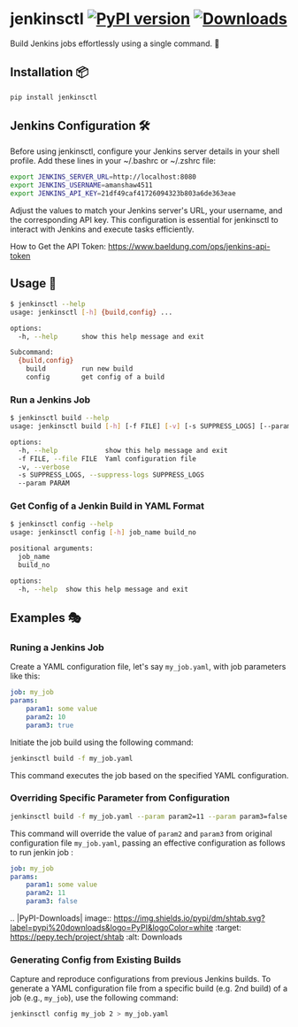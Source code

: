 # jenkinsctl [![PyPI version](https://badge.fury.io/py/jenkinsctl.svg)](https://badge.fury.io/py/jenkinsctl) [![Downloads](https://static.pepy.tech/badge/jenkinsctl/week)](https://pepy.tech/project/jenkinsctl)
Build Jenkins jobs effortlessly using a single command. 🚀

## Installation 📦

```sh
pip install jenkinsctl
```

## Jenkins Configuration 🛠️
Before using jenkinsctl, configure your Jenkins server details in your shell profile.
Add these lines in your ~/.bashrc or ~/.zshrc file:
```sh
export JENKINS_SERVER_URL=http://localhost:8080
export JENKINS_USERNAME=amanshaw4511
export JENKINS_API_KEY=21df49caf41726094323b803a6de363eae
```
Adjust the values to match your Jenkins server's URL, your username, and the corresponding API key. This configuration is essential for jenkinsctl to interact with Jenkins and execute tasks efficiently.

How to Get the API Token: https://www.baeldung.com/ops/jenkins-api-token
## Usage 🤖
```sh
$ jenkinsctl --help
usage: jenkinsctl [-h] {build,config} ...

options:
  -h, --help      show this help message and exit

Subcommand:
  {build,config}
    build         run new build
    config        get config of a build
```

### Run a Jenkins Job
```sh
$ jenkinsctl build --help
usage: jenkinsctl build [-h] [-f FILE] [-v] [-s SUPPRESS_LOGS] [--param PARAM]

options:
  -h, --help            show this help message and exit
  -f FILE, --file FILE  Yaml configuration file
  -v, --verbose
  -s SUPPRESS_LOGS, --suppress-logs SUPPRESS_LOGS
  --param PARAM
```

### Get Config of a Jenkin Build in YAML Format
```sh
$ jenkinsctl config --help
usage: jenkinsctl config [-h] job_name build_no

positional arguments:
  job_name
  build_no

options:
  -h, --help  show this help message and exit
```

## Examples 🎭
### Runing a Jenkins Job
Create a YAML configuration file, let's say `my_job.yaml`, with job parameters like this:
```yaml
job: my_job
params:
    param1: some value
    param2: 10
    param3: true
```
Initiate the job build using the following command:
```sh
jenkinsctl build -f my_job.yaml
```
This command executes the job based on the specified YAML configuration.

### Overriding Specific Parameter from Configuration
```sh
jenkinsctl build -f my_job.yaml --param param2=11 --param param3=false
```
This command will override the value of `param2` and `param3` from original configuration file `my_job.yaml`, passing an effective configuration as follows to run jenkin job :
```yaml
job: my_job
params:
    param1: some value
    param2: 11
    param3: false
```
.. |PyPI-Downloads| image:: https://img.shields.io/pypi/dm/shtab.svg?label=pypi%20downloads&logo=PyPI&logoColor=white
   :target: https://pepy.tech/project/shtab
   :alt: Downloads

### Generating Config from Existing Builds
Capture and reproduce configurations from previous Jenkins builds.
To generate a YAML configuration file from a specific build (e.g. 2nd build) of a job (e.g., `my_job`), use the following command:
```sh
jenkinsctl config my_job 2 > my_job.yaml
```
